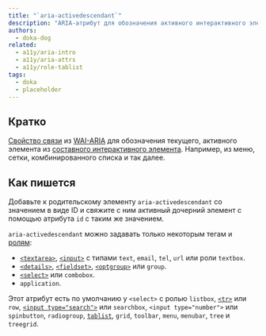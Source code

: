 ```yaml
---
title: "`aria-activedescendant`"
description: "ARIA-атрибут для обозначения активного интерактивного элемента из группы других."
authors:
  - doka-dog
related:
  - a11y/aria-intro
  - a11y/aria-attrs
  - a11y/role-tablist
tags:
  - doka
  - placeholder
---
```


## Кратко

[Свойство связи](/a11y/aria-attrs/#atributy-svyazi) из [WAI-ARIA](/a11y/aria-intro/#specifikaciya) для обозначения текущего, активного элемента из [составного интерактивного элемента](/a11y/aria-roles/#roli-vidzhetov). Например, из меню, сетки, комбинированного списка и так далее.

## Как пишется

Добавьте к родительскому элементу `aria-activedescendant` со значением в виде ID и свяжите с ним активный дочерний элемент с помощью атрибута `id` с таким же значением.

`aria-activedescendant` можно задавать только некоторым тегам и [ролям](/a11y/aria-roles/):

- [`<textarea>`](/html/textarea/), [`<input>`](/html/input/) с типами `text`, `email`, `tel`, `url` или роли `textbox`.
- [`<details>`](/html/details/), [`<fieldset>`](/html/fieldset/), [`<optgroup>`](/html/optgroup/) или `group`.
- [`<select>`](/html/select/) или `combobox`.
- `application`.

Этот атрибут есть по умолчанию у `<select>` с ролью `listbox`, [`<tr>`](/html/tables/#tr) или `row`, [`<input type="search">`](/html/input/#type) или `searchbox`, `<input type="number">` или `spinbutton`, `radiogroup`, [`tablist`](/a11y/role-tablist/), `grid`, `toolbar`, `menu`, `menubar`, `tree` и `treegrid`.

